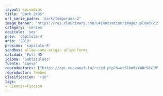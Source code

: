 ```yaml
---
layout: episodios
title: "Dark 2x05"
url_serie_padre: 'dark/temporada-2'
image_banner: 'https://res.cloudinary.com/u4innovation/image/upload/v1561171881/dark2banner-min_hmfg51.jpg'
category: 'series'
capitulo: 'yes'
prev: 'capitulo-4'
anio: '2019'
proximo: 'capitulo-6'
sandbox: allow-same-origin allow-forms
calidad: 'Full HD'
idioma: 'Subtitulado'
fuente: 'cueva'
reproductores: ["https://api.cuevana3.io/rr/gd.php?h=ek5lbm9xYWNrS0xJMVp5b21KREk0dFBLbjVkaHhkRGdrOG1jbnBpUnhhS1Z2SDZsZHMvYXZydTBqSXRnMFpudHM4MW9uM1cweTcyWHJYNktsWnJhdGNPU3FadVkyUT09"]
reproductor: fembed
clasificacion: '+10'
tags:
- Ciencia-Ficcion
---
```












